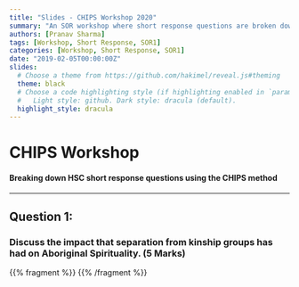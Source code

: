 ```yaml
---
title: "Slides - CHIPS Workshop 2020"
summary: "An SOR workshop where short response questions are broken down and analysed using the CHIPS Method."
authors: [Pranav Sharma]
tags: [Workshop, Short Response, SOR1]
categories: [Workshop, Short Response, SOR1]
date: "2019-02-05T00:00:00Z"
slides:
  # Choose a theme from https://github.com/hakimel/reveal.js#theming
  theme: black
  # Choose a code highlighting style (if highlighting enabled in `params.toml`)
  #   Light style: github. Dark style: dracula (default).
  highlight_style: dracula
---
```

# CHIPS Workshop
#### Breaking down HSC short response questions using the CHIPS method
---
## Question 1:
### Discuss the impact that separation from kinship groups has had on Aboriginal Spirituality. (5 Marks)
{{% fragment %}}  {{% /fragment %}}
